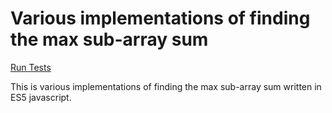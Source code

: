 # Various implementations of finding the max sub-array sum

[Run Tests](max-sub-array-sum.html)

This is various implementations of finding the max sub-array sum written in ES5 javascript.
